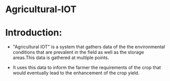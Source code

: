 # Agricultural-IOT

# Introduction:

* "Agricultural IOT" is a system that gathers data of the the environmental conditions that are prevalent in the field as well as the storage areas.This data is gathered at multiple points.

* It uses this data to inform the farmer the requirements of the crop that would eventually lead to the enhancement of the crop yield.

